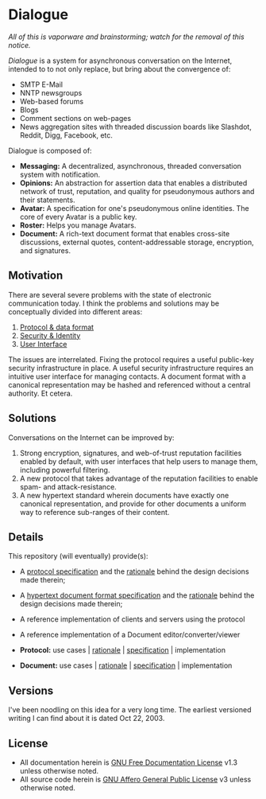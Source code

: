# Dialogue

_All of this is vaporware and brainstorming; watch for the removal of this notice._

*Dialogue* is a system for asynchronous conversation on the Internet, intended to to not only replace, but bring about the convergence of:

- SMTP E-Mail
- NNTP newsgroups
- Web-based forums
- Blogs
- Comment sections on web-pages
- News aggregation sites with threaded discussion boards like Slashdot, Reddit, Digg, Facebook, etc.

Dialogue is composed of:

- **Messaging:** A decentralized, asynchronous, threaded conversation system with notification.
- **Opinions:** An abstraction for assertion data that enables a distributed network of trust, reputation, and quality for pseudonymous authors and their statements.
- **Avatar:** A specification for one's pseudonymous online identities. The core of every Avatar is a public key.
- **Roster:** Helps you manage Avatars.
- **Document:** A rich-text document format that enables cross-site discussions, external quotes, content-addressable storage, encryption, and signatures.

## Motivation

There are several severe problems with the state of electronic communication today. I think the problems and solutions may be conceptually divided into different areas:

1. [Protocol & data format](problems-protocol.md)
2. [Security & Identity](problems-security.md)
3. [User Interface](problems-interface.md)

The issues are interrelated. Fixing the protocol requires a useful public-key security infrastructure in place. A useful security infrastructure requires an intuitive user interface for managing contacts. A document format with a canonical representation may be hashed and referenced without a central authority. Et cetera.

## Solutions

Conversations on the Internet can be improved by:

1. Strong encryption, signatures, and web-of-trust reputation facilities enabled by default, with user interfaces that help users to manage them, including powerful filtering.
2. A new protocol that takes advantage of the reputation facilities to enable spam- and attack-resistance.
3. A new hypertext standard wherein documents have exactly one canonical representation, and provide for other documents a uniform way to reference sub-ranges of their content.

## Details

This repository (will eventually) provide(s):

- A [protocol specification](spec/protocol-v01.md) and the [rationale](protocol.md) behind the design decisions made therein;
- A [hypertext document format specification](spec/document-v01.md) and the [rationale](document.md) behind the design decisions made therein;
- A reference implementation of clients and servers using the protocol
- A reference implementation of a Document editor/converter/viewer

- **Protocol:** use cases | [rationale](protocol.md) | [specification](spec/protocol-v01.md) | implementation
- **Document:** use cases | [rationale](document.md) | [specification](spec/document-v01.md) | implementation

## Versions

I've been noodling on this idea for a very long time. The earliest versioned writing I can find about it is dated Oct 22, 2003.

## License

- All documentation herein is [GNU Free Documentation License][] v1.3 unless otherwise noted.
- All source code herein is [GNU Affero General Public License][] v3 unless otherwise noted.

[GNU Free Documentation License]: http://www.gnu.org/licenses/fdl.html
[GNU Affero General Public License]: http://www.gnu.org/licenses/agpl.html
